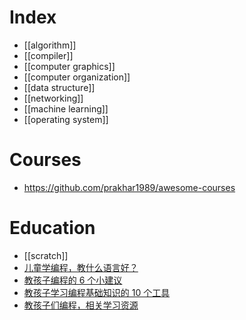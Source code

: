 # Index
- [[algorithm]]
- [[compiler]]
- [[computer graphics]]
- [[computer organization]]
- [[data structure]]
- [[networking]]
- [[machine learning]]
- [[operating system]]

# Courses
- https://github.com/prakhar1989/awesome-courses

# Education
- [[scratch]]
- [儿童学编程，教什么语言好？](https://www.zhihu.com/question/19705160?wechatShare=1)
- [教孩子编程的 6 个小建议](http://blog.jobbole.com/95737/)
- [教孩子学习编程基础知识的 10 个工具](http://blog.jobbole.com/77291/)
- [教孩子们编程，相关学习资源](http://blog.jobbole.com/49786/)



